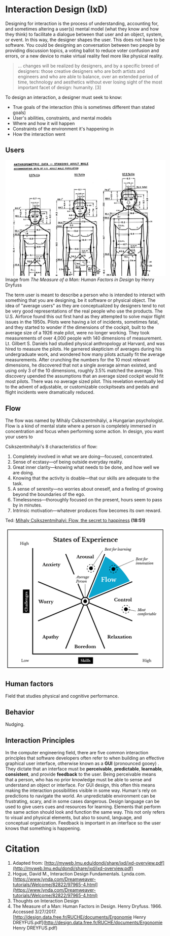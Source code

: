 # Interaction Design \(IxD\)

Designing for interaction is the process of understanding, accounting for, and sometimes altering a user\(s\) mental model \(what they know and how they think\) to facilitate a dialogue between that user and an object, system, or event. In this way, the designer shapes the user. This does not have to be software. You could be designing an conversation between two people by providing discussion topics, a voting ballot to reduce voter confusion and errors, or a new device to make virtual reality feel more like physical reality.

> ... changes will be realized by designers, and by a specific breed of designers: those creative designers who are both artists and engineers and who are able to balance, over an extended period of time, technology and aesthetics without ever losing sight of the most important facet of design: humanity. \[3\]

To design an interaction, a designer must seek to know:

* True goals of the interaction \(this is sometimes different than stated goals\)
* User's abilities, constraints, and mental models
* Where and how it will happen
* Constraints of the environment it's happening in
* How the interaction went

## Users

![Image from The Measure of a Man: Human Factors in Design by Henry Dryfuss](/assets/avg-man-dreyfuss.png)Image from _The Measure of a Man: Human Factors in Design_ by Henry Dryfuss

The term user is meant to describe a person who is intended to interact with something that you are designing, be it software or physical object. The idea of "average users" as they are conceptualized by designers tend to not be very good representations of the real people who use the products. The U.S. Airforce found this out first hand as they attempted to solve major flight issues in the 1950s. Pilots were having a lot of incidents, sometimes fatal, and they started to wonder if the dimensions of the cockpit, built to the average size of a 1926 male pilot, were no longer working. They took measurements of over 4,000 people with 140 dimensions of measurement. Lt. Gilbert S. Daniels had studied physical anthropology at Harvard, and was hired to measure the pilots. He garnered skepticism of averages during his undergraduate work, and wondered how many pilots actually fit the average measurements. After crunching the numbers for the 10 most relevant dimensions, he discovered that not a single average airman existed, and using only 3 of the 10 dimensions, roughly 3.5% matched the average. This discovery upended the assumptions that an average sized cockpit would fit most pilots. There was no average sized pilot. This revelation eventually led to the advent of adjustable, or customizable cockpitseats and pedals and flight incidents were dramatically reduced.

## Flow

The flow was named by Mihály Csíkszentmihályi, a Hungarian psychologist. Flow is a kind of mental state where a person is completely immersed in concentration and focus when performing some action. In design, you want your users to 

Csikszentmihalyi's 8 characteristics of flow:

1. Completely involved in what we are doing—focused, concentrated.
2. Sense of ecstasy—of being outside everyday reality.
3. Great inner clarity—knowing what needs to be done, and how well we are doing.
4. Knowing that the activity is doable—that our skills are adequate to the task.
5. A sense of serenity—no worries about oneself, and a feeling of growing beyond the boundaries of the ego.
6. Timelessness—thoroughly focused on the present, hours seem to pass by in minutes.
7. Intrinsic motivation—whatever produces flow becomes its own reward.

Ted: [Mihaly Csikszentmihalyi: Flow, the secret to happiness](https://www.ted.com/talks/mihaly_csikszentmihalyi_on_flow) **\(18:51\)**

![](/assets/states-of-experience-1200w@2x.png)

## Human factors

Field that studies physical and cognitive performance.

## Behavior

Nudging.

## Interaction Principles

In the computer engineering field, there are five common interaction principles that software developers often refer to when building an effective graphical user interface, otherwise known as a **GUI** \(pronounced gooey\) . They dictate that an interface must be **perceivable**, **predictable**, **learnable**, **consistent**, and provide **feedback** to the user. Being perceivable means that a person, who has no prior knowledge must be able to sense and understand an object or interface. For GUI design, this often this means making the interaction possibilities visible in some way. Human's rely on predictions to navigate the world. An unpredictable environment can be frustrating, scary, and in some cases dangerous. Design language can be used to give users cues and resources for learning. Elements that perform the same action should look and function the same way. This not only refers to visual and physical elements, but also to sound, language, and conceptual organization. Feedback is important in an interface so the user knows that something is happening.

# Citation

1. Adapted from: [http://myweb.lmu.edu/dondi/share/ixd/ixd-overview.pdf](http://myweb.lmu.edu/dondi/share/ixd/ixd-overview.pdf)
2. Hogue, David M., Interaction Design Fundamentals. Lynda.com. [https://www.lynda.com/Dreamweaver-tutorials/Welcome/82822/97965-4.html](https://www.lynda.com/Dreamweaver-tutorials/Welcome/82822/97965-4.html)
3. Thoughts on Interaction Design
4. The Measure of a Man: Human Factors in Design. Henry Dryfuss. 1966. Accessed 3/27/2017. [http://design.data.free.fr/RUCHE/documents/Ergonomie Henry DREYFUS.pdf](http://design.data.free.fr/RUCHE/documents/Ergonomie Henry DREYFUS.pdf)



